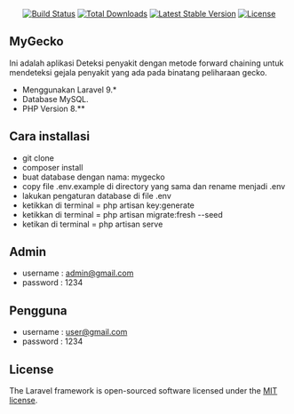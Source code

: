 

<p align="center">
<a href="https://travis-ci.org/laravel/framework"><img src="https://travis-ci.org/laravel/framework.svg" alt="Build Status"></a>
<a href="https://packagist.org/packages/laravel/framework"><img src="https://img.shields.io/packagist/dt/laravel/framework" alt="Total Downloads"></a>
<a href="https://packagist.org/packages/laravel/framework"><img src="https://img.shields.io/packagist/v/laravel/framework" alt="Latest Stable Version"></a>
<a href="https://packagist.org/packages/laravel/framework"><img src="https://img.shields.io/packagist/l/laravel/framework" alt="License"></a>
</p>

## MyGecko

Ini adalah aplikasi Deteksi penyakit dengan metode forward chaining untuk mendeteksi gejala penyakit yang ada pada binatang peliharaan gecko.

- Menggunakan Laravel 9.*
- Database MySQL.
- PHP Version 8.**

## Cara installasi
- git clone
- composer install
- buat database dengan nama: mygecko
- copy file .env.example di directory yang sama dan rename menjadi .env
- lakukan pengaturan database di file .env 
- ketikkan di terminal = php artisan key:generate
- ketikkan di terminal = php artisan migrate:fresh --seed
- ketikan di terminal = php artisan serve

## Admin
- username : admin@gmail.com
- password : 1234

## Pengguna
- username : user@gmail.com 
- password : 1234


## License

The Laravel framework is open-sourced software licensed under the [MIT license](https://opensource.org/licenses/MIT).
